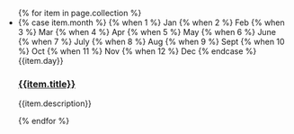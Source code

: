 
<div class="grid-row grid-gap">
  <div class="tablet:grid-col-6">
    <ul class="usa-collection">
    {% for item in page.collection %}
      <li class="usa-collection__item">
        <div class="usa-collection__calendar-date">
          <time datetime="{{item.year}}-{{item.month}}-{{item.day}}T12:00:00+01:00">
            <span class="usa-collection__calendar-date-month">   
            {% case item.month %}
              {% when 1 %}
              Jan
            {% when 2 %}
              Feb
            {% when 3 %}
              Mar
            {% when 4 %}
              Apr
            {% when 5 %}
              May
            {% when 6 %}
              June
            {% when 7 %}
              July
            {% when 8 %}
              Aug
            {% when 9 %}
              Sept
            {% when 10 %}
              Oct
            {% when 11 %}
              Nov
            {% when 12 %}
              Dec
            {% endcase %}</span>
            <span class="usa-collection__calendar-date-day">{{item.day}}</span>
          </time>
        </div>
        <div class="usa-collection__body">
          <h3 class="usa-collection__heading">
            <a
            class="usa-link"
            href="{{item.link}}">
              {{item.title}}
            </a>
          </h3>
          <p class="usa-collection__description">
            {{item.description}}
          </p>
        </div>
      </li>
      {% endfor %}
    </ul>
  </div>
</div>